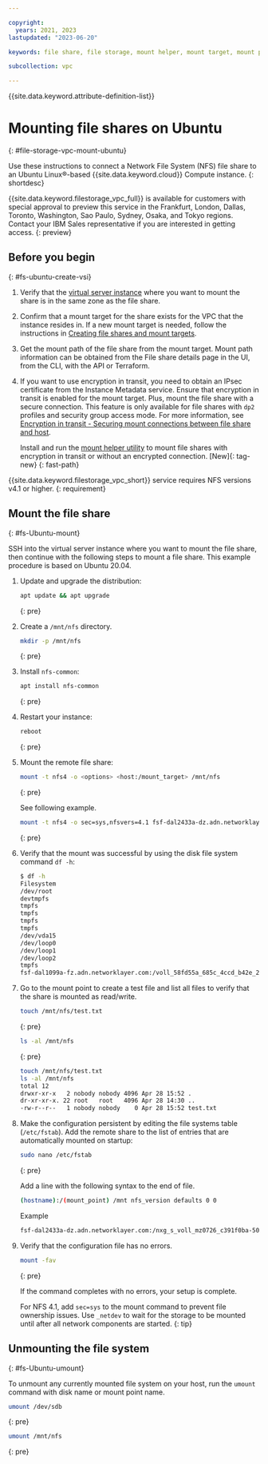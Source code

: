 ```yaml
---

copyright:
  years: 2021, 2023
lastupdated: "2023-06-20"

keywords: file share, file storage, mount helper, mount target, mount path, secure connection, NFS, mounting share

subcollection: vpc

---
```


{{site.data.keyword.attribute-definition-list}}

# Mounting file shares on Ubuntu
{: #file-storage-vpc-mount-ubuntu}

Use these instructions to connect a Network File System (NFS) file share to an Ubuntu Linux&reg;-based {{site.data.keyword.cloud}} Compute instance.
{: shortdesc}

{{site.data.keyword.filestorage_vpc_full}} is available for customers with special approval to preview this service in the Frankfurt, London, Dallas, Toronto, Washington, Sao Paulo, Sydney, Osaka, and Tokyo regions. Contact your IBM Sales representative if you are interested in getting access.
{: preview}

## Before you begin
{: #fs-ubuntu-create-vsi}

1. Verify that the [virtual server instance](/docs/vpc?topic=vpc-about-advanced-virtual-servers) where you want to mount the share is in the same zone as the file share. 
2. Confirm that a mount target for the share exists for the VPC that the instance resides in. If a new mount target is needed, follow the instructions in [Creating file shares and mount targets](/docs/vpc?topic=vpc-file-storage-create). 
3. Get the mount path of the file share from the mount target. Mount path information can be obtained from the File share details page in the UI, from the CLI, with the API or Terraform.
4. If you want to use encryption in transit, you need to obtain an IPsec certificate from the Instance Metadata service. Ensure that encryption in transit is enabled for the mount target. Plus, mount the file share with a secure connection. This feature is only available for file shares with `dp2` profiles and security group access mode. For more information, see [Encryption in transit - Securing mount connections between file share and host](/docs/vpc?topic=vpc-file-storage-vpc-eit).
   
   Install and run the [mount helper utility](/docs/vpc?topic=vpc-file-storage-vpc-eit&interface=ui#fs-mount-helper-utility) to mount file shares with encryption in transit or without an encrypted connection. [New]{: tag-new}
   {: fast-path}

{{site.data.keyword.filestorage_vpc_short}} service requires NFS versions v4.1 or higher.
{: requirement}

## Mount the file share
{: #fs-Ubuntu-mount}

SSH into the virtual server instance where you want to mount the file share, then continue with the following steps to mount a file share. This example procedure is based on Ubuntu 20.04.

1. Update and upgrade the distribution:

    ```sh
    apt update && apt upgrade
    ```
    {: pre}

2. Create a `/mnt/nfs` directory.

    ```sh
    mkdir -p /mnt/nfs
    ```
    {: pre}

3. Install `nfs-common`:

    ```sh
    apt install nfs-common
    ```
    {: pre}

4. Restart your instance:

    ```sh
    reboot
    ```
    {: pre}

5. Mount the remote file share:

   ```sh
   mount -t nfs4 -o <options> <host:/mount_target> /mnt/nfs
   ```
   {: pre}

   See following example.

   ```sh
   mount -t nfs4 -o sec=sys,nfsvers=4.1 fsf-dal2433a-dz.adn.networklayer.com:/nxg_s_voll_mz0726_c391f0ba-50ed-4460-8704-a36032c96a4c /mnt/nfs
   ```
   {: pre}

6. Verify that the mount was successful by using the disk file system command `df -h`:

    ```sh
    $ df -h
    Filesystem                                                                                    Size  Used Avail Use% Mounted on
    /dev/root                                                                                      97G  1.6G   96G   2% /
    devtmpfs                                                                                      3.9G     0  3.9G   0% /dev
    tmpfs                                                                                         3.9G     0  3.9G   0% /dev/shm
    tmpfs                                                                                         798M  508K  797M   1% /run
    tmpfs                                                                                         5.0M     0  5.0M   0% /run/lock
    tmpfs                                                                                         3.9G     0  3.9G   0% /sys/fs/cgroup
    /dev/vda15                                                                                    105M  9.2M   96M   9% /boot/efi
    /dev/loop0                                                                                     56M   56M     0 100% /snap/core18/1885
    /dev/loop1                                                                                     71M    71M     0 100% /snap/lxd/16922
    /dev/loop2                                                                                     31M   31M     0 100% /snap/snapd/9279
    tmpfs                                                                                         798M     0  798M   0% /run/user/0
    fsf-dal1099a-fz.adn.networklayer.com:/voll_58fd55a_685c_4ccd_b42e_25d5b61129e2   95G  256K   95G   1% /mnt/nfs
    ```

7. Go to the mount point to create a test file and list all files to verify that the share is mounted as read/write.

   ```sh
   touch /mnt/nfs/test.txt
   ```
   {: pre}

   ```sh
   ls -al /mnt/nfs
   ```
   {: pre}

   ```sh
   touch /mnt/nfs/test.txt
   ls -al /mnt/nfs
   total 12
   drwxr-xr-x   2 nobody nobody 4096 Apr 28 15:52 .
   dr-xr-xr-x. 22 root   root   4096 Apr 28 14:30 ..
   -rw-r--r--   1 nobody nobody    0 Apr 28 15:52 test.txt
   ```

8. Make the configuration persistent by editing the file systems table (`/etc/fstab`). Add the remote share to the list of entries that are automatically mounted on startup:

   ```sh
   sudo nano /etc/fstab
   ```
   {: pre}

   Add a line with the following syntax to the end of file.

   ```sh
   (hostname):/(mount_point) /mnt nfs_version defaults 0 0
   ```

   Example

   ```sh
   fsf-dal2433a-dz.adn.networklayer.com:/nxg_s_voll_mz0726_c391f0ba-50ed-4460-8704-a36032c96a4c /mnt nfsvers=4.1 defaults 0 0
   ```

9. Verify that the configuration file has no errors.

   ```sh
   mount -fav
   ```
   {: pre}

   If the command completes with no errors, your setup is complete.

   For NFS 4.1, add `sec=sys` to the mount command to prevent file ownership issues. Use `_netdev` to wait for the storage to be mounted until after all network components are started.
   {: tip}

## Unmounting the file system
{: #fs-Ubuntu-umount}

To unmount any currently mounted file system on your host, run the `umount` command with disk name or mount point name.

```sh
umount /dev/sdb
```
{: pre}

```sh
umount /mnt/nfs
```
{: pre}
